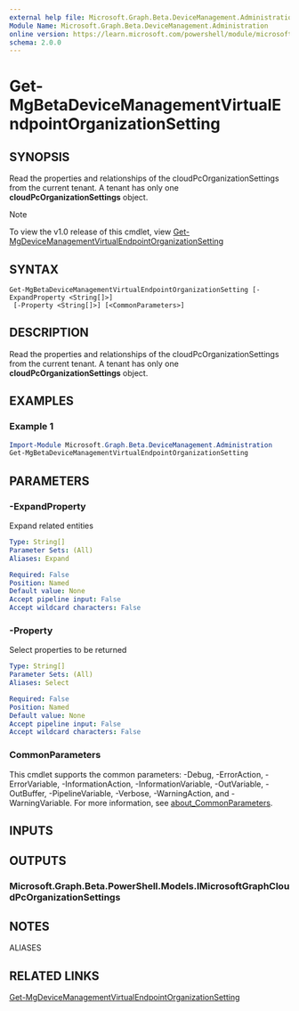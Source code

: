 ```yaml
---
external help file: Microsoft.Graph.Beta.DeviceManagement.Administration-help.xml
Module Name: Microsoft.Graph.Beta.DeviceManagement.Administration
online version: https://learn.microsoft.com/powershell/module/microsoft.graph.beta.devicemanagement.administration/get-mgbetadevicemanagementvirtualendpointorganizationsetting
schema: 2.0.0
---
```


# Get-MgBetaDeviceManagementVirtualEndpointOrganizationSetting

## SYNOPSIS
Read the properties and relationships of the cloudPcOrganizationSettings from the current tenant.
A tenant has only one **cloudPcOrganizationSettings** object.

> [!NOTE]
> To view the v1.0 release of this cmdlet, view [Get-MgDeviceManagementVirtualEndpointOrganizationSetting](/powershell/module/Microsoft.Graph.DeviceManagement.Administration/Get-MgDeviceManagementVirtualEndpointOrganizationSetting?view=graph-powershell-v1.0)

## SYNTAX

```
Get-MgBetaDeviceManagementVirtualEndpointOrganizationSetting [-ExpandProperty <String[]>]
 [-Property <String[]>] [<CommonParameters>]
```

## DESCRIPTION
Read the properties and relationships of the cloudPcOrganizationSettings from the current tenant.
A tenant has only one **cloudPcOrganizationSettings** object.

## EXAMPLES

### Example 1
```powershell
Import-Module Microsoft.Graph.Beta.DeviceManagement.Administration
Get-MgBetaDeviceManagementVirtualEndpointOrganizationSetting
```

## PARAMETERS

### -ExpandProperty
Expand related entities

```yaml
Type: String[]
Parameter Sets: (All)
Aliases: Expand

Required: False
Position: Named
Default value: None
Accept pipeline input: False
Accept wildcard characters: False
```

### -Property
Select properties to be returned

```yaml
Type: String[]
Parameter Sets: (All)
Aliases: Select

Required: False
Position: Named
Default value: None
Accept pipeline input: False
Accept wildcard characters: False
```

### CommonParameters
This cmdlet supports the common parameters: -Debug, -ErrorAction, -ErrorVariable, -InformationAction, -InformationVariable, -OutVariable, -OutBuffer, -PipelineVariable, -Verbose, -WarningAction, and -WarningVariable. For more information, see [about_CommonParameters](http://go.microsoft.com/fwlink/?LinkID=113216).

## INPUTS

## OUTPUTS

### Microsoft.Graph.Beta.PowerShell.Models.IMicrosoftGraphCloudPcOrganizationSettings
## NOTES

ALIASES

## RELATED LINKS
[Get-MgDeviceManagementVirtualEndpointOrganizationSetting](/powershell/module/Microsoft.Graph.DeviceManagement.Administration/Get-MgDeviceManagementVirtualEndpointOrganizationSetting?view=graph-powershell-v1.0)

